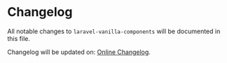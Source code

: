 # Changelog

All notable changes to `laravel-vanilla-components` will be documented in this file.

Changelog will be updated on: [Online Changelog](https://vanilla-components.com/guide/changelog.html).
